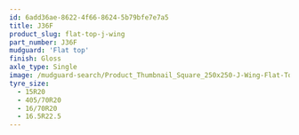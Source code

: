 ```yaml
---
id: 6add36ae-8622-4f66-8624-5b79bfe7e7a5
title: J36F
product_slug: flat-top-j-wing
part_number: J36F
mudguard: 'Flat top'
finish: Gloss
axle_type: Single
image: /mudguard-search/Product_Thumbnail_Square_250x250-J-Wing-Flat-Top.jpg
tyre_size:
  - 15R20
  - 405/70R20
  - 16/70R20
  - 16.5R22.5
---
```

